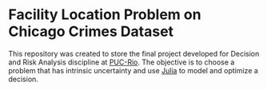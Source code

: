 # Facility Location Problem on Chicago Crimes Dataset

This repository was created to store the final project developed for Decision and Risk Analysis discipline at [PUC-Rio](http://www.ind.puc-rio.br/en/). The objective is to choose a problem that has intrinsic uncertainty and use [Julia](https://julialang.org/) to model and optimize a decision.
